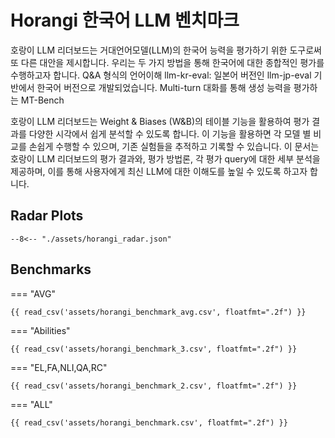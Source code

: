# Horangi 한국어 LLM 벤치마크

호랑이 LLM 리더보드는 거대언어모델(LLM)의 한국어 능력을 평가하기 위한 도구로써 또 다른 대안을 제시합니다. 우리는 두 가지 방법을 통해 한국어에 대한 종합적인 평가를 수행하고자 합니다.
Q&A 형식의 언어이해 llm-kr-eval: 일본어 버전인 llm-jp-eval 기반에서 한국어 버전으로 개발되었습니다.
Multi-turn 대화를 통해 생성 능력을 평가하는 MT-Bench

호랑이 LLM 리더보드는 Weight & Biases (W&B)의 테이블 기능을 활용하여 평가 결과를 다양한 시각에서 쉽게 분석할 수 있도록 합니다. 이 기능을 활용하면 각 모델 별 비교를 손쉽게 수행할 수 있으며, 기존 실험들을 추적하고 기록할 수 있습니다.
이 문서는 호랑이 LLM 리더보드의 평가 결과와, 평가 방법론, 각 평가 query에 대한 세부 분석을 제공하며, 이를 통해 사용자에게 최신 LLM에 대한 이해도를 높일 수 있도록 하고자 합니다.

## Radar Plots

```plotly
--8<-- "./assets/horangi_radar.json"
```

## Benchmarks

=== "AVG"

    {{ read_csv('assets/horangi_benchmark_avg.csv', floatfmt=".2f") }}

=== "Abilities"

    {{ read_csv('assets/horangi_benchmark_3.csv', floatfmt=".2f") }}

=== "EL,FA,NLI,QA,RC"

    {{ read_csv('assets/horangi_benchmark_2.csv', floatfmt=".2f") }}

=== "ALL"

    {{ read_csv('assets/horangi_benchmark.csv', floatfmt=".2f") }}
